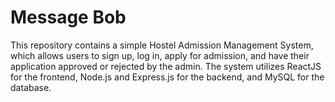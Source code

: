 # Message Bob

This repository contains a simple Hostel Admission Management System, which allows users to sign up, log in, apply for admission, and have their application approved or rejected by the admin. The system utilizes ReactJS for the frontend, Node.js and Express.js for the backend, and MySQL for the database.


